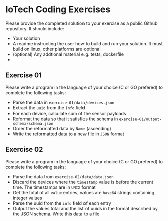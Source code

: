 # IoTech Coding Exercises

Please provide the completed solution to your exercise as a public Github repository. It should include:
- Your solution
- A readme instructing the user how to build and run your solution. It must build on linux, other platforms are optional
- (optional) Any addtional material e.g. tests, dockerfile
-
## Exercise 01

Please write a program in the language of your choice (C or GO prefered) to complete the following tasks:

- Parse the data in `exercise-01/data/devices.json`
- Extract the `uuid` from the `Info` field
- For each device, calculate sum of the sensor payloads
- Reformat the data so that it satisfies the schema in `exercise-01/output-schema/schema.json`
- Order the reformatted data by `Name` (ascending)
- Write the reformatted data to a new file in `JSON` format

## Exercise 02

Please write a program in the language of your choice (C or GO prefered) to complete the following tasks:

- Parse the data from `exercise-02/data/data.json`
- Discard the devices where the `timestamp` value is before the current time. The timestamps are in `UNIX` format
- Get the total of all `value` entries, values are `base64` strings containing integer values
- Parse the uuid from the `info` field of each entry
- Output the values total and the list of uuids in the format described by the JSON schema. Write this data to a file
